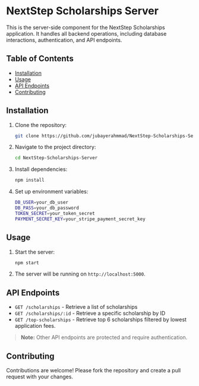 # NextStep Scholarships Server

This is the server-side component for the NextStep Scholarships application. It handles all backend operations, including database interactions, authentication, and API endpoints.

## Table of Contents

- [Installation](#installation)
- [Usage](#usage)
- [API Endpoints](#api-endpoints)
- [Contributing](#contributing)

## Installation

1. Clone the repository:
   ```sh
   git clone https://github.com/jubayerahmmad/NextStep-Scholarships-Server.git
   ```
2. Navigate to the project directory:
   ```sh
   cd NextStep-Scholarships-Server
   ```
3. Install dependencies:

   ```sh
   npm install
   ```

4. Set up environment variables:
   ```sh
   DB_USER=your_db_user
   DB_PASS=your_db_password
   TOKEN_SECRET=your_token_secret
   PAYMENT_SECRET_KEY=your_stripe_payment_secret_key
   ```

## Usage

1. Start the server:
   ```sh
   npm start
   ```
2. The server will be running on `http://localhost:5000`.

## API Endpoints

- `GET /scholarships` - Retrieve a list of scholarships
- `GET /scholarships/:id` - Retrieve a specific scholarship by ID
- `GET /top-scholarships` - Retrieve top 6 scholarships filtered by lowest application fees.

> **Note:** Other API endpoints are protected and require authentication.

## Contributing

Contributions are welcome! Please fork the repository and create a pull request with your changes.
